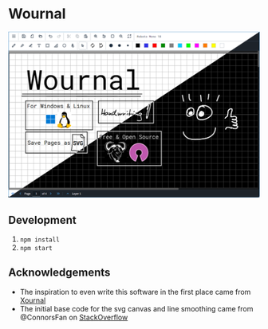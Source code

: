 # Wournal

![Screenshot](docs/assets/readme-screenshot.png)

## Development

1. `npm install`
2. `npm start`

## Acknowledgements

- The inspiration to even write this software in the first place came from
  [Xournal][ACK1]
- The initial base code for the svg canvas and line smoothing came from
  @ConnorsFan on [StackOverflow][ACK2]

[ACK1]: http://xournal.sourceforge.net/
[ACK2]: https://stackoverflow.com/a/40700068
